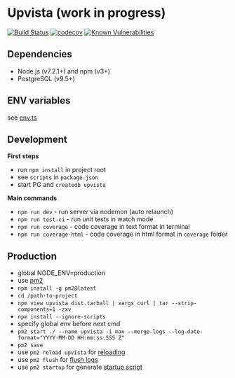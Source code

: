 Upvista (work in progress)
=================================
[![Build Status](https://travis-ci.org/arusakov/upvista.svg?branch=master)](https://travis-ci.org/arusakov/upvista)
[![codecov](https://codecov.io/gh/arusakov/upvista/branch/master/graph/badge.svg)](https://codecov.io/gh/arusakov/upvista)
[![Known Vulnerabilities](https://snyk.io/test/github/arusakov/upvista/badge.svg)](https://snyk.io/test/github/arusakov/upvista)

Dependencies
------------
* Node.js (v7.2.1+) and npm (v3+)
* PostgreSQL (v9.5+)

ENV variables
------------
see [env.ts](src/env.ts)

Development
-----------
**First steps**
* run `npm install` in project root
* see `scripts` in `package.json`
* start PG and `createdb upvista`

**Main commands**
* `npm run dev` - run server via nodemon (auto relaunch)
* `npm run test-ci` - run unit tests in watch mode
* `npm run coverage` - code coverage in text format in terminal
* `npm run coverage-html` - code coverage in html format in `coverage` folder

Production
----------
* global NODE_ENV=production
* use [pm2](https://github.com/Unitech/pm2)
* `npm install -g pm2@latest`
* `cd /path-to-project`
* `npm view upvista dist.tarball | xargs curl | tar --strip-components=1 -zxv`
* `npm install --ignore-scripts`
* specify global env before next cmd
* `pm2 start ./ --name upvista -i max --merge-logs --log-date-format="YYYY-MM-DD HH:mm:ss.SSS Z"`
* `pm2 save`
* use `pm2 reload upvista` for [reloading](http://pm2.keymetrics.io/docs/usage/signals-clean-restart/)
* use `pm2 flush` for [flush logs](http://pm2.keymetrics.io/docs/usage/log-management/#flushing-logs)
* use `pm2 startup` for generate [startup script](http://pm2.keymetrics.io/docs/usage/startup/)
